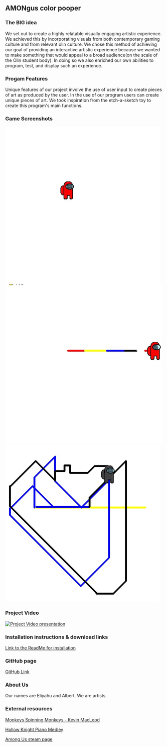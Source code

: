 ## AMONgus color pooper
### The BIG idea
We set out to create a highly relatable visually engaging artistic experience. We achieved this by incorporating visuals from both contemporary gaming culture and from relevant olin culture. We chose this method of achieving our goal of providing an interactive artistic experience because we wanted to make something that would appeal to a broad audience(on the scale of the Olin student body). In doing so we also enriched our own abilities to program, test, and display such an experience.

### Progam Features
Unique features of our project involve the use of user input to create pieces of art as produced by the user. In the use of our program users can create unique pieces of art. We took inspiration from the etch-a-sketch toy to create this program's main functions.

### Game Screenshots
![Screenshot of game](../website_Images/game_screenshot_1.jpg)
![Screenshot of game](../website_Images/game_screenshot_2.jpg)
![Screenshot of game](../website_Images/game_screenshot_3.jpg)

### Project Video
[![Project Video presentation](https://img.youtube.com/vi/NDLtrcCaCQw/0.jpg)](https://www.youtube.com/watch?v=NDLtrcCaCQw)
### Installation instructions & download links
[Link to the ReadMe for installation](https://github.com/JakobFinci/AMONgus-color-pooper/blob/main/README.md#installation)
### GitHub page
[GitHub Link](https://github.com/JakobFinci/AMONgus-color-pooper)
### About Us
Our names are Eliyahu and Albert. We are artists.
### External resources
[Monkeys Spinning Monkeys - Kevin MacLeod](https://www.youtube.com/watch?v=cMTEcjwKIQw)

[Hollow Knight Piano Medley](https://www.youtube.com/watch?v=OjfJpUZy4Dk)

[Among Us steam page](https://store.steampowered.com/app/945360/Among_Us/)
